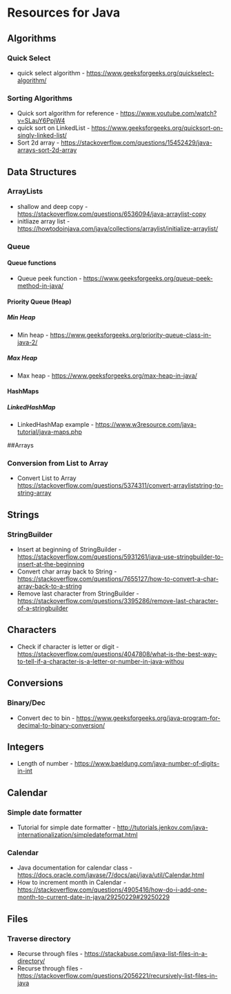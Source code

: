 # Resources for Java

## Algorithms
### Quick Select
* quick select algorithm - https://www.geeksforgeeks.org/quickselect-algorithm/

### Sorting Algorithms
* Quick sort algorithm for reference - https://www.youtube.com/watch?v=SLauY6PpjW4
* quick sort on LinkedList - https://www.geeksforgeeks.org/quicksort-on-singly-linked-list/
* Sort 2d array - https://stackoverflow.com/questions/15452429/java-arrays-sort-2d-array

## Data Structures
### ArrayLists
* shallow and deep copy - https://stackoverflow.com/questions/6536094/java-arraylist-copy
* initliaze array list - https://howtodoinjava.com/java/collections/arraylist/initialize-arraylist/

### Queue
#### Queue functions
* Queue peek function - https://www.geeksforgeeks.org/queue-peek-method-in-java/

#### Priority Queue (Heap)
##### Min Heap
* Min heap - https://www.geeksforgeeks.org/priority-queue-class-in-java-2/
##### Max Heap
* Max heap - https://www.geeksforgeeks.org/max-heap-in-java/

#### HashMaps
##### LinkedHashMap
* LinkedHashMap example - https://www.w3resource.com/java-tutorial/java-maps.php

##Arrays
### Conversion from List to Array
* Convert List to Array
https://stackoverflow.com/questions/5374311/convert-arrayliststring-to-string-array

## Strings
### StringBuilder
* Insert at beginning of StringBuilder - https://stackoverflow.com/questions/5931261/java-use-stringbuilder-to-insert-at-the-beginning
* Convert char array back to String - https://stackoverflow.com/questions/7655127/how-to-convert-a-char-array-back-to-a-string
* Remove last character from StringBuilder - https://stackoverflow.com/questions/3395286/remove-last-character-of-a-stringbuilder

## Characters
 * Check if character is letter or digit - https://stackoverflow.com/questions/4047808/what-is-the-best-way-to-tell-if-a-character-is-a-letter-or-number-in-java-withou

## Conversions
### Binary/Dec
* Convert dec to bin - https://www.geeksforgeeks.org/java-program-for-decimal-to-binary-conversion/

## Integers
* Length of number - https://www.baeldung.com/java-number-of-digits-in-int

## Calendar
### Simple date formatter
* Tutorial for simple date formatter - http://tutorials.jenkov.com/java-internationalization/simpledateformat.html

### Calendar
* Java documentation for calendar class - https://docs.oracle.com/javase/7/docs/api/java/util/Calendar.html
* How to increment month in Calendar - https://stackoverflow.com/questions/4905416/how-do-i-add-one-month-to-current-date-in-java/29250229#29250229

## Files
### Traverse directory
* Recurse through files - https://stackabuse.com/java-list-files-in-a-directory/
* Recurse through files - https://stackoverflow.com/questions/2056221/recursively-list-files-in-java
